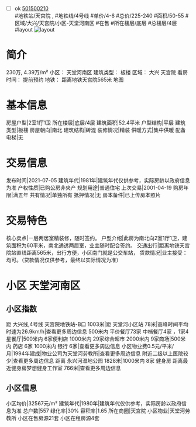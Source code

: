 - [ ] ok [501500210](https://bj.5i5j.com/ershoufang/501500210.html)  
 #地铁站/天宫院 ,  #地铁线/4号线
#单价/4-6 #总价/225-240 #面积/50-55   #区域/大兴/天宫院/小区-天堂河南区 #在售 #所在楼层/底层 #总楼层/4层 #layout 
![layout](http://image2a.5i5j.com/bdir/layout/f2ac4cffd5164f7f9c4c9d40c1296e24.jpg_P5.jpg) 
# 简介 
 230万,  4.39万/m² 
小区： 天堂河南区
建筑类型： 板楼
区域： 大兴 天宫院
看房时间： 提前预约
地铁： 距离地铁天宫院565米 地图
# 基本信息 
 房屋户型|2室1厅1卫
所在楼层|底层/4层
建筑面积|52.4平米
户型结构|平层
建筑类型|板楼
房屋朝向|南北
建筑结构|砖混
装修情况|精装
供暖方式|集中供暖
配备电梯|无
# 交易信息 
 发布时间|2021-07-05
建筑年代|1981年|建筑年代仅供参考，实际房龄以政府信息为准
产权性质|已购公房非央产
规划用途|普通住宅
上次交易|2001-04-19
购房年限|满五年
共有情况|单独所有
抵押情况|无
房本备件|已上传房本照片
# 交易特色 
 核心卖点|一层两居室精装修，随时签约。
户型介绍|此房为南北向2室1厅1卫，建筑面积为60平米，南北通透两居室，业主随时配合签约。
交通出行|距离地铁天宫院站直线距离565米，出行方便，小区南门就是公交车站，
贷款情况|业主接受：均可。（贷款情况仅供参考，最终以实际情况为准）
# 小区 天堂河南区
## 小区指数 
 距 大兴线,4号线 天宫院地铁站-B口 1003米|距 天堂河小区站 78米|高峰时间平均时速为26.9km/h|查看更多周边信息
500米内 平价餐厅73家
中档餐厅4家 ，1家4星餐厅|500米内 6家便利店
1000米内 29家综合超市
2000米内 9家商场|500米内 药店 6家
1000米内 银行 6家|查看更多周边信息
小区物业费0.5元/平米/月|1994年建成|物业公司为天堂河劳教所|查看更多周边信息
附近二级以上医院较少|查看更多周边信息
距离 永兴河湿地公园 1828米|1000米内 8家 健身房
距离最近健身房梦想健身工作室 766米|查看更多周边信息
## 小区信息 
 小区均价|32567元/m²
建筑年代|1980年|建筑年代仅供参考，实际房龄以政府信息为准
总户数|557
绿化率|30%
容积率|1.65
所在商圈|天宫院
小区物业|天堂河劳教所
小区在售房源21套
小区在租房源4套
